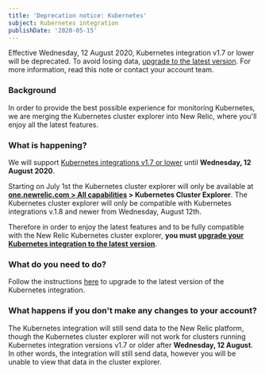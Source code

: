 ```yaml
---
title: 'Deprecation notice: Kubernetes'
subject: Kubernetes integration
publishDate: '2020-05-15'
---
```


Effective Wednesday, 12 August 2020, Kubernetes integration v1.7 or lower will be deprecated. To avoid losing data, [upgrade to the latest version](https://docs.newrelic.com/docs/integrations/kubernetes-integration/installation/kubernetes-installation-configuration#update). For more information, read this note or contact your account team.

### Background

In order to provide the best possible experience for monitoring Kubernetes, we are merging the Kubernetes cluster explorer into New Relic, where you'll enjoy all the latest features.

### What is happening?

We will support [Kubernetes integrations v1.7 or lower](https://docs.newrelic.com/docs/release-notes/platform-release-notes/host-integrations-release-notes/new-relic-integration-kubernetes-170) until **Wednesday, 12 August 2020**.

Starting on July 1st the Kubernetes cluster explorer will only be available at **[one.newrelic.com > All capabilities](https://one.newrelic.com/all-capabilities) > Kubernetes Cluster Explorer**. The Kubernetes cluster explorer will only be compatible with Kubernetes integrations v.1.8 and newer from Wednesday, August 12th.

Therefore in order to enjoy the latest features and to be fully compatible with the New Relic Kubernetes cluster explorer, **you must [upgrade your Kubernetes integration to the latest version](https://docs.newrelic.com/docs/integrations/kubernetes-integration/installation/kubernetes-installation-configuration#update)**.

### What do you need to do?

Follow the instructions [here](https://docs.newrelic.com/docs/integrations/kubernetes-integration/installation/kubernetes-installation-configuration#update) to upgrade to the latest version of the Kubernetes integration.

### What happens if you don't make any changes to your account?

The Kubernetes integration will still send data to the New Relic platform, though the Kubernetes cluster explorer will not work for clusters running Kubernetes integration versions v1.7 or older after **Wednesday, 12 August**. In other words, the integration will still send data, however you will be unable to view that data in the cluster explorer.
